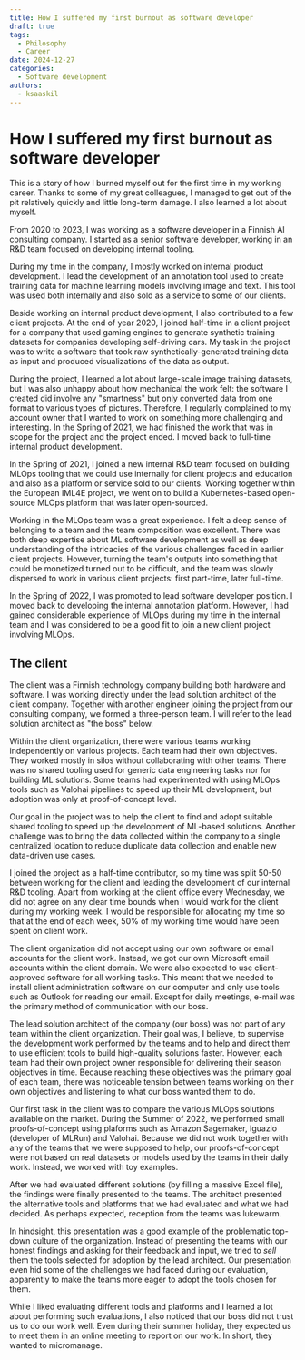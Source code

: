 ```yaml
---
title: How I suffered my first burnout as software developer
draft: true
tags:
  - Philosophy
  - Career
date: 2024-12-27
categories:
  - Software development
authors:
  - ksaaskil
---
```


# How I suffered my first burnout as software developer

This is a story of how I burned myself out for the first time in my working career. Thanks to some of my great colleagues, I managed to get out of the pit relatively quickly and little long-term damage. I also learned a lot about myself.

<!-- more -->

From 2020 to 2023, I was working as a software developer in a Finnish AI consulting company. I started as a senior software developer, working in an R&D team focused on developing internal tooling.

During my time in the company, I mostly worked on internal product development. I lead the development of an annotation tool used to create training data for machine learning models involving image and text. This tool was used both internally and also sold as a service to some of our clients.

Beside working on internal product development, I also contributed to a few client projects. At the end of year 2020, I joined half-time in a client project for a company that used gaming engines to generate synthetic training datasets for companies developing self-driving cars. My task in the project was to write a software that took raw synthetically-generated training data as input and produced visualizations of the data as output.

During the project, I learned a lot about large-scale image training datasets, but I was also unhappy about how mechanical the work felt: the software I created did involve any "smartness" but only converted data from one format to various types of pictures. Therefore, I regularly complained to my account owner that I wanted to work on something more challenging and interesting. In the Spring of 2021, we had finished the work that was in scope for the project and the project ended. I moved back to full-time internal product development.

In the Spring of 2021, I joined a new internal R&D team focused on building MLOps tooling that we could use internally for client projects and education and also as a platform or service sold to our clients. Working together within the European IML4E project, we went on to build a Kubernetes-based open-source MLOps platform that was later open-sourced.

Working in the MLOps team was a great experience. I felt a deep sense of belonging to a team and the team composition was excellent. There was both deep expertise about ML software development as well as deep understanding of the intricacies of the various challenges faced in earlier client projects. However, turning the team's outputs into something that could be monetized turned out to be difficult, and the team was slowly dispersed to work in various client projects: first part-time, later full-time.

In the Spring of 2022, I was promoted to lead software developer position. I moved back to developing the internal annotation platform. However, I had gained considerable experience of MLOps during my time in the internal team and I was considered to be a good fit to join a new client project involving MLOps.

## The client

The client was a Finnish technology company building both hardware and software. I was working directly under the lead solution architect of the client company. Together with another engineer joining the project from our consulting company, we formed a three-person team. I will refer to the lead solution architect as "the boss" below.

Within the client organization, there were various teams working independently on various projects. Each team had their own objectives. They worked mostly in silos without collaborating with other teams. There was no shared tooling used for generic data engineering tasks nor for building ML solutions. Some teams had experimented with using MLOps tools such as Valohai pipelines to speed up their ML development, but adoption was only at proof-of-concept level.

Our goal in the project was to help the client to find and adopt suitable shared tooling to speed up the development of ML-based solutions. Another challenge was to bring the data collected within the company to a single centralized location to reduce duplicate data collection and enable new data-driven use cases.

I joined the project as a half-time contributor, so my time was split 50-50 between working for the client and leading the development of our internal R&D tooling. Apart from working at the client office every Wednesday, we did not agree on any clear time bounds when I would work for the client during my working week. I would be responsible for allocating my time so that at the end of each week, 50% of my working time would have been spent on client work.

The client organization did not accept using our own software or email accounts for the client work. Instead, we got our own Microsoft email accounts within the client domain. We were also expected to use client-approved software for all working tasks. This meant that we needed to install client administration software on our computer and only use tools such as Outlook for reading our email. Except for daily meetings, e-mail was the primary method of communication with our boss.

The lead solution architect of the company (our boss) was not part of any team within the client organization. Their goal was, I believe, to supervise the development work performed by the teams and to help and direct them to use efficient tools to build high-quality solutions faster. However, each team had their own project owner responsible for delivering their season objectives in time. Because reaching these objectives was the primary goal of each team, there was noticeable tension between teams working on their own objectives and listening to what our boss wanted them to do.

Our first task in the client was to compare the various MLOps solutions available on the market. During the Summer of 2022, we performed small proofs-of-concept using plaforms such as Amazon Sagemaker, Iguazio (developer of MLRun) and Valohai. Because we did not work together with any of the teams that we were supposed to help, our proofs-of-concept were not based on real datasets or models used by the teams in their daily work. Instead, we worked with toy examples.

After we had evaluated different solutions (by filling a massive Excel file), the findings were finally presented to the teams. The architect presented the alternative tools and platforms that we had evaluated and what we had decided. As perhaps expected, reception from the teams was lukewarm.

In hindsight, this presentation was a good example of the problematic top-down culture of the organization. Instead of presenting the teams with our honest findings and asking for their feedback and input, we tried to _sell_ them the tools selected for adoption by the lead architect. Our presentation even hid some of the challenges we had faced during our evaluation, apparently to make the teams more eager to adopt the tools chosen for them.

While I liked evaluating different tools and platforms and I learned a lot about performing such evaluations, I also noticed that our boss did not trust us to do our work well. Even during their summer holiday, they expected us to meet them in an online meeting to report on our work. In short, they wanted to micromanage.
